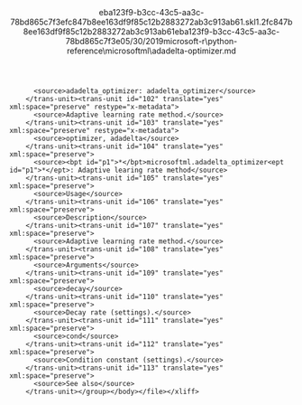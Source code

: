 <?xml version="1.0"?><xliff version="1.2" xmlns="urn:oasis:names:tc:xliff:document:1.2" xmlns:xsi="http://www.w3.org/2001/XMLSchema-instance" xsi:schemaLocation="urn:oasis:names:tc:xliff:document:1.2 xliff-core-1.2-transitional.xsd"><file datatype="xml" original="adadelta-optimizer.md" source-language="en-US" target-language="en-US"><header><tool tool-id="mdxliff" tool-name="mdxliff" tool-version="1.0-8ab897d" tool-company="Microsoft" /><xliffext:skl_file_name xmlns:xliffext="urn:microsoft:content:schema:xliffextensions">eba123f9-b3cc-43c5-aa3c-78bd865c7f3efc847b8ee163df9f85c12b2883272ab3c913ab61.skl</xliffext:skl_file_name><xliffext:version xmlns:xliffext="urn:microsoft:content:schema:xliffextensions">1.2</xliffext:version><xliffext:ms.openlocfilehash xmlns:xliffext="urn:microsoft:content:schema:xliffextensions">fc847b8ee163df9f85c12b2883272ab3c913ab61</xliffext:ms.openlocfilehash><xliffext:ms.sourcegitcommit xmlns:xliffext="urn:microsoft:content:schema:xliffextensions">eba123f9-b3cc-43c5-aa3c-78bd865c7f3e</xliffext:ms.sourcegitcommit><xliffext:ms.lasthandoff xmlns:xliffext="urn:microsoft:content:schema:xliffextensions">05/30/2019</xliffext:ms.lasthandoff><xliffext:ms.openlocfilepath xmlns:xliffext="urn:microsoft:content:schema:xliffextensions">microsoft-r\python-reference\microsoftml\adadelta-optimizer.md</xliffext:ms.openlocfilepath></header><body><group id="content" extype="content"><trans-unit id="101" translate="yes" xml:space="preserve" restype="x-metadata">
          <source>adadelta_optimizer: adadelta_optimizer</source>
        </trans-unit><trans-unit id="102" translate="yes" xml:space="preserve" restype="x-metadata">
          <source>Adaptive learning rate method.</source>
        </trans-unit><trans-unit id="103" translate="yes" xml:space="preserve" restype="x-metadata">
          <source>optimizer, adadelta</source>
        </trans-unit><trans-unit id="104" translate="yes" xml:space="preserve">
          <source><bpt id="p1">*</bpt>microsoftml.adadelta_optimizer<ept id="p1">*</ept>: Adaptive learing rate method</source>
        </trans-unit><trans-unit id="105" translate="yes" xml:space="preserve">
          <source>Usage</source>
        </trans-unit><trans-unit id="106" translate="yes" xml:space="preserve">
          <source>Description</source>
        </trans-unit><trans-unit id="107" translate="yes" xml:space="preserve">
          <source>Adaptive learning rate method.</source>
        </trans-unit><trans-unit id="108" translate="yes" xml:space="preserve">
          <source>Arguments</source>
        </trans-unit><trans-unit id="109" translate="yes" xml:space="preserve">
          <source>decay</source>
        </trans-unit><trans-unit id="110" translate="yes" xml:space="preserve">
          <source>Decay rate (settings).</source>
        </trans-unit><trans-unit id="111" translate="yes" xml:space="preserve">
          <source>cond</source>
        </trans-unit><trans-unit id="112" translate="yes" xml:space="preserve">
          <source>Condition constant (settings).</source>
        </trans-unit><trans-unit id="113" translate="yes" xml:space="preserve">
          <source>See also</source>
        </trans-unit></group></body></file></xliff>